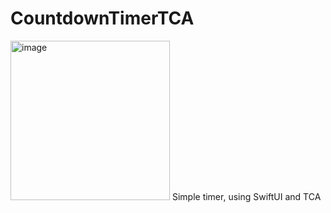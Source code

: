 # CountdownTimerTCA
<img width="255" alt="image" src="https://user-images.githubusercontent.com/57399131/159036443-82fbc6ea-52cc-4390-96cd-96ebb4b037e6.png">
Simple timer, using SwiftUI and TCA
